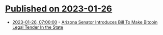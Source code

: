 # [Published on 2023-01-26](index.md)

* [2023-01-26, 07:00:00](https://yro.slashdot.org/story/23/01/26/0348241/arizona-senator-introduces-bill-to-make-bitcoin-legal-tender-in-the-state?utm_source=rss1.0mainlinkanon&utm_medium=feed) - [Arizona Senator Introduces Bill To Make Bitcoin Legal Tender In the State](https://yro.slashdot.org/story/23/01/26/0348241/arizona-senator-introduces-bill-to-make-bitcoin-legal-tender-in-the-state?utm_source=rss1.0mainlinkanon&utm_medium=feed)
